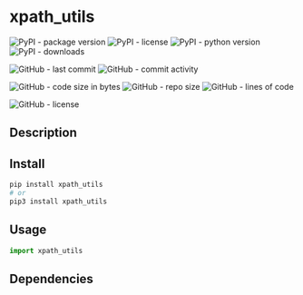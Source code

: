 # xpath_utils

![PyPI - package version](https://img.shields.io/pypi/v/xpath_utils?logo=pypi&style=flat-square)
![PyPI - license](https://img.shields.io/pypi/l/xpath_utils?label=package%20license&style=flat-square)
![PyPI - python version](https://img.shields.io/pypi/pyversions/xpath_utils?logo=pypi&style=flat-square)
![PyPI - downloads](https://img.shields.io/pypi/dm/xpath_utils?logo=pypi&style=flat-square)

![GitHub - last commit](https://img.shields.io/github/last-commit/kkristof200/py_xpath_utils?style=flat-square)
![GitHub - commit activity](https://img.shields.io/github/commit-activity/m/kkristof200/py_xpath_utils?style=flat-square)

![GitHub - code size in bytes](https://img.shields.io/github/languages/code-size/kkristof200/py_xpath_utils?style=flat-square)
![GitHub - repo size](https://img.shields.io/github/repo-size/kkristof200/py_xpath_utils?style=flat-square)
![GitHub - lines of code](https://img.shields.io/tokei/lines/github/kkristof200/py_xpath_utils?style=flat-square)

![GitHub - license](https://img.shields.io/github/license/kkristof200/py_xpath_utils?label=repo%20license&style=flat-square)

## Description



## Install

~~~~bash
pip install xpath_utils
# or
pip3 install xpath_utils
~~~~

## Usage

~~~~python
import xpath_utils
~~~~

## Dependencies